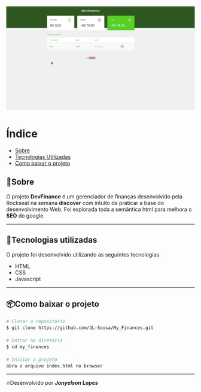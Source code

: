 <h1>
  <img src="public/apresentacao.gif">
</h1>

# Índice

- [Sobre](#-sobre)
- [Tecnologias Utilizadas](#-tecnologias-utilizadas)
- [Como baixar o projeto](#-como-baixar-o-projeto)

## 📝Sobre

O projeto **DevFinance** é um gerenciador de finanças desenvolvido pela Rockseat na semana **discover** com intuito de práticar a base do desenvolvimento Web.
Foi explorada toda a semântica html para melhora o **SEO** do google.

---

## 🚀Tecnologias utilizadas

O projeto foi desenvolvido utilizando as seguintes tecnologias

- HTML
- CSS
- Javascript

---

## 📦Como baixar o projeto

```bash
# Clonar o repositório
$ git clone https://github.com/JL-Sousa/My_Finances.git

# Entrar no diretório
$ cd my_finances

# Iniciar o projeto
abra o arquivo index.html no browser
```

---

🔥Desenvolvido por ****_Jonyelson Lopes_****
